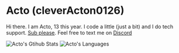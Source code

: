# Acto (cleverActon0126)

Hi there. I am Acto, 13 this year. I code a little (just a bit) and I do tech support. [Sub please](https://www.youtube.com/channel/UCTarYXLjCA-zBDWuPM_TsTA). Feel free to text me on [Discord](https://discord.gg/chu6YcA)

![Acto's Gtihub Stats](https://github-readme-stats.vercel.app/api?username=cleverActon0126&show_icons=true&theme=radical)
![Acto's Languages](https://github-readme-stats.vercel.app/api/top-langs/?username=cleverActon0126&show_icons=true&theme=radical)
